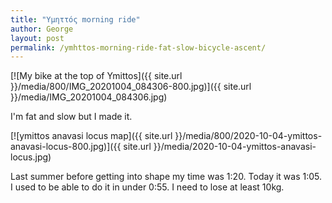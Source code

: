 ```yaml
---
title: "Υμηττός morning ride"
author: George
layout: post
permalink: /ymhttos-morning-ride-fat-slow-bicycle-ascent/
---
```

[![My bike at the top of Ymittos]({{ site.url }}/media/800/IMG_20201004_084306-800.jpg)]({{ site.url }}/media/IMG_20201004_084306.jpg)

I'm fat and slow but I made it.

[![ymittos anavasi locus map]({{ site.url }}/media/800/2020-10-04-ymittos-anavasi-locus-800.jpg)]({{ site.url }}/media/2020-10-04-ymittos-anavasi-locus.jpg)

Last summer before getting into shape my time was 1:20. Today it was 1:05. I used to be able to do it in under 0:55. I need to lose at least 10kg.
